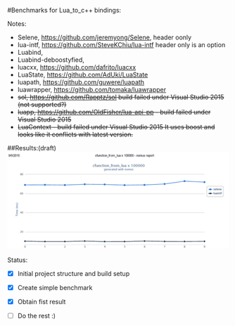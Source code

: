 #Benchmarks for Lua_to_c++ bindings:

Notes:
- Selene, https://github.com/jeremyong/Selene, header oonly
- lua-intf, https://github.com/SteveKChiu/lua-intf header only is an option
- Luabind, 
- Luabind-deboostyfied, 
- luacxx, https://github.com/dafrito/luacxx
- LuaState, https://github.com/AdUki/LuaState
- luapath, https://github.com/guwere/luapath
- luawrapper, https://github.com/tomaka/luawrapper
- ~~sol, https://github.com/Rapptz/sol build failed under Visual Studio 2015 (not supported?)~~
- ~~luapp, https://github.com/OldFisher/lua-api-pp - build failed under Visual Studio 2015~~
- ~~LuaContext - build failed under Visual Studio 2015 It uses boost and looks like it conflicts with latest version.~~
 
##Results:(draft)
![c_function_from_lua](https://raw.githubusercontent.com/bagobor/cpp2lua-buindings-battle/master/results/cfunction_from_lua.png)

Status:
- [x] Initial project structure and build setup
- [x] Create simple benchmark
- [x] Obtain fist result
- [ ] Do the rest :)




